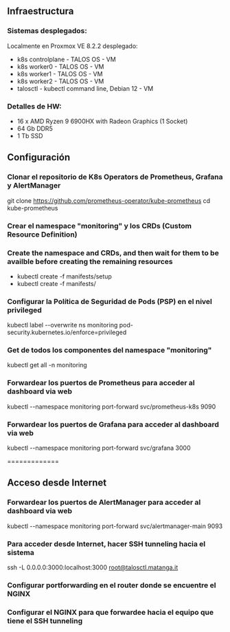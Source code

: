 ## Infraestructura

### Sistemas desplegados:
Localmente en Proxmox VE 8.2.2 desplegado:
- k8s controlplane - TALOS OS - VM
- k8s worker0 - TALOS OS - VM
- k8s worker1 - TALOS OS - VM
- k8s worker2 - TALOS OS - VM
- talosctl - kubectl command line, Debian 12 - VM

### Detalles de HW:
- 16 x AMD Ryzen 9 6900HX with Radeon Graphics (1 Socket)
- 64 Gb DDR5 
- 1 Tb SSD

## Configuración

### Clonar el repositorio de K8s Operators de Prometheus, Grafana y AlertManager
git clone https://github.com/prometheus-operator/kube-prometheus
cd kube-prometheus

### Crear el namespace "monitoring" y los CRDs (Custom Resource Definition)
### Create the namespace and CRDs, and then wait for them to be availble before creating the remaining resources
- kubectl create -f manifests/setup
- kubectl create -f manifests/

### Configurar la Política de Seguridad de Pods (PSP) en el nivel privileged
kubectl label --overwrite ns monitoring pod-security.kubernetes.io/enforce=privileged

### Get de todos los componentes del namespace "monitoring"
kubectl get all -n monitoring

### Forwardear los puertos de Prometheus para acceder al dashboard via web
kubectl --namespace monitoring port-forward svc/prometheus-k8s 9090

### Forwardear los puertos de Grafana para acceder al dashboard via web
kubectl --namespace monitoring port-forward svc/grafana 3000

=============

## Acceso desde Internet

### Forwardear los puertos de AlertManager para acceder al dashboard via web
kubectl --namespace monitoring port-forward svc/alertmanager-main 9093

### Para acceder desde Internet, hacer SSH tunneling hacia el sistema
ssh -L 0.0.0.0:3000:localhost:3000 root@talosctl.matanga.it

### Configurar portforwarding en el router donde se encuentre el NGINX
### Configurar el NGINX para que forwardee hacia el equipo que tiene el SSH tunneling
